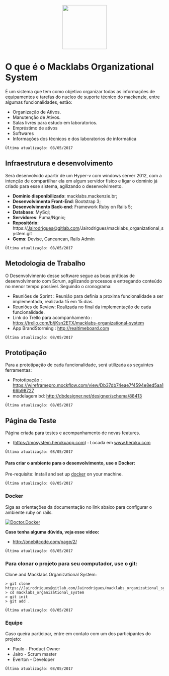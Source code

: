 <p align="center">
<img src="http://up.mackenzie.br/fileadmin/CONFIGURACOES/SITES/UP_MACKENZIE/Resources/Public/Icons/Touch/196.png" width="140px">
</p>

# O que é o Macklabs Organizational System
É um sistema que tem como objetivo organizar todas as informações de equipamentos e tarefas do nucleo de suporte técnico do mackenzie, entre algumas funcionalidades, estão:
* Organização de Ativos.
* Manutenção de Ativos.
* Salas livres para estudo em laboratorios.
* Empréstimo de ativos
* Softwares
* Informações dos técnicos e dos laboratorios de informatica

`Última atualização: 08/05/2017`

## Infraestrutura e desenvolvimento
Será desenvolvido apartir de um Hyper-v com windows server 2012, com a intenção de compartilhar ela em algum servidor fisico e ligar o dominio já criado para esse sistema, agilizando o desenvolvimento.
* <strong>Dominio disponibilizado</strong>: macklabs.mackenzie.br;
* <strong>Desenvolvimento Front-End</strong>: Bootstrap 3;
* <strong>Desenvolvimento Back-end</strong>: Framework Ruby on Rails 5;
* <strong>Database</strong>: MySql;
* <strong>Servidores</strong>: Puma/Ngnix;
* <strong>Repositório</strong>: https://Jairodrigues@gitlab.com/Jairodrigues/macklabs_organizational_system.git
* <strong>Gems</strong>: Devise, Cancancan, Rails Admin

`Última atualização: 08/05/2017`

## Metodologia de Trabalho
O Desenvolvimento desse software segue as boas práticas de desenvolvimento com Scrum, agilizando processos e entregando conteúdo no menor tempo possível. Seguindo o cronograma:
* Reuniões de Sprint : Reunião para definia a proxima funcionalidade a ser implementada, realizada 15 em 15 dias.
* Reuniões de Review: Realizada no final da implementação de cada funcionalidade.
* Link do Trello para acompanhamento : https://trello.com/b/jKsn2ETX/macklabs-organizational-system
* App BrandStorming : http://realtimeboard.com

`Última atualização: 08/05/2017`

## Prototipação
Para a prototipação de cada funcionalidade, será utilizada as seguintes ferramentas:
* Prototipação : https://wireframepro.mockflow.com/view/Db37db74eae7f4594e8ed5aa166b98727
* modelagem bd: http://dbdesigner.net/designer/schema/88413

`Última atualização: 08/05/2017`

## Página de Teste
Página criada para testes e acompanhamento de novas features.
* (https://mosystem.herokuapp.com) : Locada em www.heroku.com

`Última atualização: 08/05/2017`

#### Para criar o ambiente para o desenvolvimento, use o Docker:

Pre-requisite: Install and set up [docker](https://docs.docker.com/engine/installation/) on your machine.

`Última atualização: 08/05/2017`

### Docker
Siga as orientações da documentação no link abaixo para configurar o ambiente ruby on rails.

[![Doctor.Docker](https://d207aa93qlcgug.cloudfront.net/1.95.5.qa/img/nav/docker-logo-loggedout.png)](https://hub.docker.com/_/rails/)

<strong> Caso tenha alguma dúvida, veja esse video:</strong>
* http://onebitcode.com/page/2/

`Última atualização: 08/05/2017`

### Para clonar o projeto para seu computador, use o git:
Clone and Macklabs Organizational System:

```
> git clone https://Jairodrigues@gitlab.com/Jairodrigues/macklabs_organizational_system.git
> cd macklabs_organizational_system
> git init
> git add .

```
`Última atualização: 08/05/2017`

### Equipe
Caso queira participar, entre em contato com um dos participantes do projeto:
* Paulo - Product Owner
* Jairo - Scrum master
* Everton - Developer

`Última atualização: 08/05/2017`
